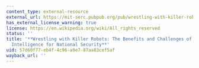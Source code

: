 ```yaml
---
content_type: external-resource
external_url: https://mit-serc.pubpub.org/pub/wrestling-with-killer-robots/release/2
has_external_license_warning: true
license: https://en.wikipedia.org/wiki/All_rights_reserved
status: ''
title: '**Wrestling with Killer Robots: The Benefits and Challenges of Artificial
  Intelligence for National Security**'
uid: 57d60f77-eb4f-4c96-a9e7-87aa83cef5af
wayback_url: ''
---
```

